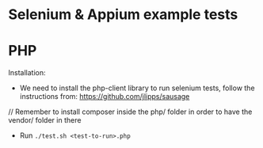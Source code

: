 Selenium &amp; Appium example tests
===================================

PHP
=============
Installation:

* We need to install the php-client library to run selenium tests, follow the
instructions from:
    https://github.com/jlipps/sausage

// Remember to install composer inside the php/ folder in order to have the
vendor/ folder in there

* Run ```./test.sh <test-to-run>.php```
